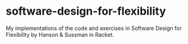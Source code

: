 # software-design-for-flexibility
My implementations of the code and exercises in Software Design for Flexibility by Hanson &amp; Sussman in Racket.
